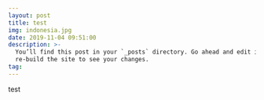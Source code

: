 ```yaml
---
layout: post
title: test
img: indonesia.jpg
date: 2019-11-04 09:51:00
description: >-
  You’ll find this post in your `_posts` directory. Go ahead and edit it and
  re-build the site to see your changes.
tag:
---
```


test